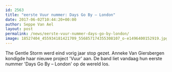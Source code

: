 ```yaml
---
id: 2563
title: "eerste Vuur nummer: Days Go By – London"
date: 2017-06-02T10:44:20+00:00
author: Seppe Van Ael
layout: post
permalink: /news/eerste-vuur-nummer-days-go-by-london/
image: 18527404_455934181421709_556857174355308107_o-e1496400152919.jpg
---
```

The Gentle Storm werd eind vorig jaar stop gezet. Anneke Van Giersbergen kondigde haar nieuwe project 'Vuur' aan. De band liet vandaag hun eerste nummer 'Days Go By – London' op de wereld los.

&nbsp;